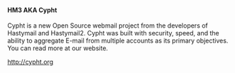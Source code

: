 #### HM3 AKA Cypht

Cypht is a new Open Source webmail project from the developers of Hastymail
and Hastymail2. Cypht was built with security, speed, and the ability to
aggregate E-mail from multiple accounts as its primary objectives. You can
read more at our website.


http://cypht.org

